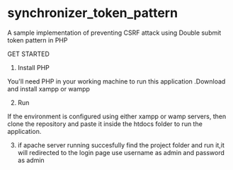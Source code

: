 # synchronizer_token_pattern


A sample implementation of preventing CSRF attack using Double submit token pattern in PHP

GET STARTED

1) Install PHP

You'll need PHP in your working machine to run this application .Download and install xampp or wampp

2) Run

If the environment is configured using either xampp or wamp servers, then clone the repository and paste it inside the htdocs folder to run the application.

3) if apache server running succesfully find the project folder and run it,it will redirected to the login page use username as admin and password as admin
